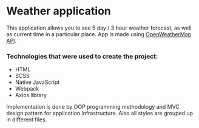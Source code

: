 # Weather application
This application allows you to see 5 day / 3 hour weather forecast, as well as current time in a particular place.
App is made using [OpenWeatherMap API](https://openweathermap.org).
### Technologies that were used to create the project:
* HTML
* SCSS
* Native JavaScript
* Webpack
* Axios library

Implementation is done by OOP programming methodology and MVC design pattern for application infrastructure. Also all styles are grouped up in different files.

